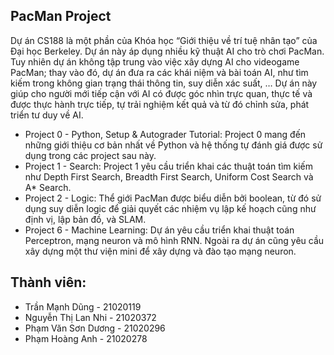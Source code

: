 ## PacMan Project  
Dự án CS188 là một phần của Khóa học “Giới thiệu về trí tuệ nhân tạo” của Đại học Berkeley. Dự án này áp dụng nhiều kỹ thuật AI cho trò chơi PacMan. Tuy nhiên dự án không tập trung vào việc xây dựng AI cho videogame PacMan; thay vào đó, dự án đưa ra các khái niệm và bài toán AI, như tìm kiếm trong không gian trạng thái	thông tin, suy diễn xác suất, … Dự án này giúp cho người mới tiếp cận với AI có được góc nhìn trực quan, thực tế và được thực hành trực tiếp, tự trải nghiệm kết quả và từ đó chỉnh sửa, phát triển tư duy về AI.  
- Project 0 - Python, Setup & Autograder Tutorial: Project 0 mang đến những giới thiệu cơ bản nhất về Python và hệ thống tự đánh giá được sử dụng trong các project sau này.
- Project 1 - Search: Project 1 yêu cầu triển khai các thuật toán tìm kiếm như Depth First Search, Breadth First Search, Uniform Cost Search và A* Search.
- Project 2 - Logic: Thể giới PacMan được biểu diễn bởi boolean, từ đó sử dụng suy diễn logic để giải quyết các nhiệm vụ lập kế hoạch cũng như định vị, lập bản đồ, và SLAM.
- Project 6 - Machine Learning: Dự án yêu cầu triển khai thuật toán Perceptron, mạng neuron và mô hình RNN. Ngoài ra dự án cũng yêu cầu xây dựng một thư viện mini để xây dựng và đào tạo mạng neuron.

## Thành viên:
- Trần Mạnh Dũng - 21020119
- Nguyễn Thị Lan Nhi - 21020372
- Phạm Văn Sơn Dương - 21020296
- Phạm Hoàng Anh - 21020278
